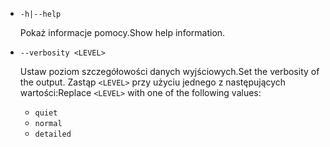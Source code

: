 * `-h|--help`

  <span data-ttu-id="d4cbf-101">Pokaż informacje pomocy.</span><span class="sxs-lookup"><span data-stu-id="d4cbf-101">Show help information.</span></span>

* `--verbosity <LEVEL>`

  <span data-ttu-id="d4cbf-102">Ustaw poziom szczegółowości danych wyjściowych.</span><span class="sxs-lookup"><span data-stu-id="d4cbf-102">Set the verbosity of the output.</span></span> <span data-ttu-id="d4cbf-103">Zastąp `<LEVEL>` przy użyciu jednego z następujących wartości:</span><span class="sxs-lookup"><span data-stu-id="d4cbf-103">Replace `<LEVEL>` with one of the following values:</span></span>
  
  * `quiet`
  * `normal`
  * `detailed`